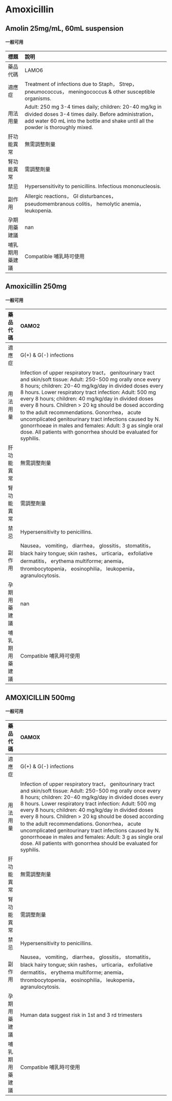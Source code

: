 # Amoxicillin

## Amolin 25mg/mL, 60mL suspension

#### 一般可用

| 標題           | 說明                                                                                                                                                                                               |
|:---------------|:---------------------------------------------------------------------------------------------------------------------------------------------------------------------------------------------------|
| 藥品代碼       | LAMO6                                                                                                                                                                                              |
| 適應症         | Treatment of infections due to Staph， Strep， pneumococcus， meningococcus & other susceptible organisms.                                                                                         |
| 用法用量       | Adult: 250 mg 3-4 times daily; children: 20-40 mg/kg in divided doses 3-4 times daily. Before administration， add water 60 mL into the bottle and shake until all the powder is thoroughly mixed. |
| 肝功能異常     | 無需調整劑量                                                                                                                                                                                       |
| 腎功能異常     | 需調整劑量                                                                                                                                                                                         |
| 禁忌           | Hypersensitivity to penicillins. Infectious mononucleosis.                                                                                                                                         |
| 副作用         | Allergic reactions， GI disturbances， pseudomembranous colitis， hemolytic anemia， leukopenia.                                                                                                   |
| 孕期用藥建議   | nan                                                                                                                                                                                                |
| 哺乳期用藥建議 | Compatible 哺乳時可使用                                                                                                                                                                            |

## Amoxicillin 250mg

#### 一般可用

| 藥品代碼       | OAMO2                                                                                                                                                                                                                                                                                                                                                                                                                                                                                                                                                                                               |
|:---------------|:----------------------------------------------------------------------------------------------------------------------------------------------------------------------------------------------------------------------------------------------------------------------------------------------------------------------------------------------------------------------------------------------------------------------------------------------------------------------------------------------------------------------------------------------------------------------------------------------------|
| 適應症         | G(+) & G(-) infections                                                                                                                                                                                                                                                                                                                                                                                                                                                                                                                                                                              |
| 用法用量       | Infection of upper respiratory tract， genitourinary tract and skin/soft tissue: Adult: 250-500 mg orally once every 8 hours; children: 20-40 mg/kg/day in divided doses every 8 hours. Lower respiratory tract infection: Adult: 500 mg every 8 hours; children: 40 mg/kg/day in divided doses every 8 hours. Children > 20 kg should be dosed according to the adult recommendations. Gonorrhea， acute uncomplicated genitourinary tract infections caused by N. gonorrhoeae in males and females: Adult: 3 g as single oral dose. All patients with gonorrhea should be evaluated for syphilis. |
| 肝功能異常     | 無需調整劑量                                                                                                                                                                                                                                                                                                                                                                                                                                                                                                                                                                                        |
| 腎功能異常     | 需調整劑量                                                                                                                                                                                                                                                                                                                                                                                                                                                                                                                                                                                          |
| 禁忌           | Hypersensitivity to penicillins.                                                                                                                                                                                                                                                                                                                                                                                                                                                                                                                                                                    |
| 副作用         | Nausea， vomiting， diarrhea， glossitis， stomatitis， black hairy tongue; skin rashes， urticaria， exfoliative dermatitis， erythema multiforme; anemia， thrombocytopenia， eosinophilia， leukopenia， agranulocytosis.                                                                                                                                                                                                                                                                                                                                                                        |
| 孕期用藥建議   | nan                                                                                                                                                                                                                                                                                                                                                                                                                                                                                                                                                                                                 |
| 哺乳期用藥建議 | Compatible 哺乳時可使用                                                                                                                                                                                                                                                                                                                                                                                                                                                                                                                                                                             |

## AMOXICILLIN 500mg

#### 一般可用

| 藥品代碼       | OAMOX                                                                                                                                                                                                                                                                                                                                                                                                                                                                                                                                                                                               |
|:---------------|:----------------------------------------------------------------------------------------------------------------------------------------------------------------------------------------------------------------------------------------------------------------------------------------------------------------------------------------------------------------------------------------------------------------------------------------------------------------------------------------------------------------------------------------------------------------------------------------------------|
| 適應症         | G(+) & G(-) infections                                                                                                                                                                                                                                                                                                                                                                                                                                                                                                                                                                              |
| 用法用量       | Infection of upper respiratory tract， genitourinary tract and skin/soft tissue: Adult: 250-500 mg orally once every 8 hours; children: 20-40 mg/kg/day in divided doses every 8 hours. Lower respiratory tract infection: Adult: 500 mg every 8 hours; children: 40 mg/kg/day in divided doses every 8 hours. Children > 20 kg should be dosed according to the adult recommendations. Gonorrhea， acute uncomplicated genitourinary tract infections caused by N. gonorrhoeae in males and females: Adult: 3 g as single oral dose. All patients with gonorrhea should be evaluated for syphilis. |
| 肝功能異常     | 無需調整劑量                                                                                                                                                                                                                                                                                                                                                                                                                                                                                                                                                                                        |
| 腎功能異常     | 需調整劑量                                                                                                                                                                                                                                                                                                                                                                                                                                                                                                                                                                                          |
| 禁忌           | Hypersensitivity to penicillins.                                                                                                                                                                                                                                                                                                                                                                                                                                                                                                                                                                    |
| 副作用         | Nausea， vomiting， diarrhea， glossitis， stomatitis， black hairy tongue; skin rashes， urticaria， exfoliative dermatitis， erythema multiforme; anemia， thrombocytopenia， eosinophilia， leukopenia， agranulocytosis.                                                                                                                                                                                                                                                                                                                                                                        |
| 孕期用藥建議   | Human data suggest risk in 1st and 3 rd trimesters                                                                                                                                                                                                                                                                                                                                                                                                                                                                                                                                                  |
| 哺乳期用藥建議 | Compatible 哺乳時可使用                                                                                                                                                                                                                                                                                                                                                                                                                                                                                                                                                                             |

